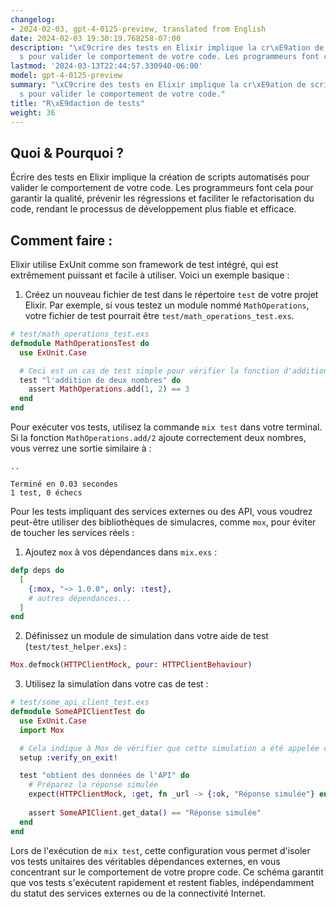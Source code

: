 ```yaml
---
changelog:
- 2024-02-03, gpt-4-0125-preview, translated from English
date: 2024-02-03 19:30:19.768258-07:00
description: "\xC9crire des tests en Elixir implique la cr\xE9ation de scripts automatis\xE9\
  s pour valider le comportement de votre code. Les programmeurs font cela pour\u2026"
lastmod: '2024-03-13T22:44:57.330940-06:00'
model: gpt-4-0125-preview
summary: "\xC9crire des tests en Elixir implique la cr\xE9ation de scripts automatis\xE9\
  s pour valider le comportement de votre code."
title: "R\xE9daction de tests"
weight: 36
---
```


## Quoi & Pourquoi ?
Écrire des tests en Elixir implique la création de scripts automatisés pour valider le comportement de votre code. Les programmeurs font cela pour garantir la qualité, prévenir les régressions et faciliter le refactorisation du code, rendant le processus de développement plus fiable et efficace.

## Comment faire :
Elixir utilise ExUnit comme son framework de test intégré, qui est extrêmement puissant et facile à utiliser. Voici un exemple basique :

1. Créez un nouveau fichier de test dans le répertoire `test` de votre projet Elixir. Par exemple, si vous testez un module nommé `MathOperations`, votre fichier de test pourrait être `test/math_operations_test.exs`.

```elixir
# test/math_operations_test.exs
defmodule MathOperationsTest do
  use ExUnit.Case

  # Ceci est un cas de test simple pour vérifier la fonction d'addition
  test "l'addition de deux nombres" do
    assert MathOperations.add(1, 2) == 3
  end
end
```

Pour exécuter vos tests, utilisez la commande `mix test` dans votre terminal. Si la fonction `MathOperations.add/2` ajoute correctement deux nombres, vous verrez une sortie similaire à :

```
..

Terminé en 0.03 secondes
1 test, 0 échecs
```

Pour les tests impliquant des services externes ou des API, vous voudrez peut-être utiliser des bibliothèques de simulacres, comme `mox`, pour éviter de toucher les services réels :

1. Ajoutez `mox` à vos dépendances dans `mix.exs` :

```elixir
defp deps do
  [
    {:mox, "~> 1.0.0", only: :test},
    # autres dépendances...
  ]
end
```

2. Définissez un module de simulation dans votre aide de test (`test/test_helper.exs`) :

```elixir
Mox.defmock(HTTPClientMock, pour: HTTPClientBehaviour)
```

3. Utilisez la simulation dans votre cas de test :

```elixir
# test/some_api_client_test.exs
defmodule SomeAPIClientTest do
  use ExUnit.Case
  import Mox

  # Cela indique à Mox de vérifier que cette simulation a été appelée comme prévu
  setup :verify_on_exit!

  test "obtient des données de l'API" do
    # Préparez la réponse simulée
    expect(HTTPClientMock, :get, fn _url -> {:ok, "Réponse simulée"} end)
    
    assert SomeAPIClient.get_data() == "Réponse simulée"
  end
end
```

Lors de l'exécution de `mix test`, cette configuration vous permet d'isoler vos tests unitaires des véritables dépendances externes, en vous concentrant sur le comportement de votre propre code. Ce schéma garantit que vos tests s'exécutent rapidement et restent fiables, indépendamment du statut des services externes ou de la connectivité Internet.

